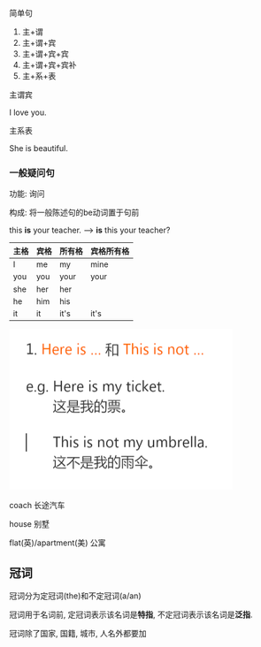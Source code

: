 简单句

1. 主+谓
2. 主+谓+宾
3. 主+谓+宾+宾
4. 主+谓+宾+宾补
5. 主+系+表

主谓宾

I love you.

主系表

She is beautiful.





### 一般疑问句

功能: 询问

构成: 将一般陈述句的be动词置于句前

this **is** your teacher. --> **is** this your teacher?



| 主格 | 宾格 | 所有格 | 宾格所有格 |
| ---- | ---- | ------ | ---------- |
| I    | me   | my     | mine       |
| you  | you  | your   | your       |
| she  | her  | her    |            |
| he   | him  | his    |            |
| it   | it   | it's   | it's       |



![1573050091308](./1573050091308.png)

coach 长途汽车

house 别墅

flat(英)/apartment(美) 公寓



## 冠词

冠词分为定冠词(the)和不定冠词(a/an)

冠词用于名词前, 定冠词表示该名词是**特指**, 不定冠词表示该名词是**泛指**.

冠词除了国家, 国籍, 城市, 人名外都要加